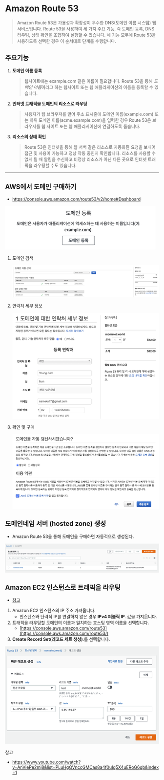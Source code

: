 # Amazon Route 53

> Amazon Route 53은 가용성과 확장성이 우수한 DNS(도메인 이름 시스템) 웹 서비스입니다. Route 53을 사용하여 세 가지 주요 기능, 즉 도메인 등록, DNS 라우팅, 상태 확인을 조합하여 실행할 수 있습니다. 세 기능 모두에 Route 53을 사용하도록 선택한 경우 이 순서대로 단계를 수행합니다.



## 주요기능

1. **도메인 이름 등록**

   > 웹사이트에는 example.com 같은 이름이 필요합니다. Route 53을 통해 *도메인 이름*이라고 하는 웹사이트 또는 웹 애플리케이션의 이름을 등록할 수 있습니다.

2. **인터넷 트래픽을 도메인의 리소스로 라우팅**

   > 사용자가 웹 브라우저를 열어 주소 표시줄에 도메인 이름(example.com) 또는 하위 도메인 이름(acme.example.com)을 입력한 경우 Route 53은 브라우저를 웹 사이트 또는 웹 애플리케이션에 연결하도록 돕습니다.

3. **리소스의 상태 확인**

   > Route 53은 인터넷을 통해 웹 서버 같은 리소스로 자동화된 요청을 보내어 접근 및 사용이 가능하고 정상 작동 중인지 확인합니다. 리소스를 사용할 수 없게 될 때 알림을 수신하고 비정상 리소스가 아닌 다른 곳으로 인터넷 트래픽을 라우팅할 수도 있습니다.



___



## AWS에서 도메인 구매하기

* https://console.aws.amazon.com/route53/v2/home#Dashboard

![image-20210129210140340](./images/image-20210129210140340.png)

1. 도메인 검색

   ![image-20210129211206105](./images/image-20210129211206105.png)

2. 연락처 세부 정보

   ![image-20210129211527404](./images/image-20210129211527404.png)

3. 확인 및 구매

   ![image-20210129211709588](./images/image-20210129211709588.png)



## 도메인네임 서버 (hosted zone) 생성

* Amazon Route 53을 통해 도메인을 구매하면 자동적으로 생성된다.

![image-20210129213621730](./images/image-20210129213621730.png)



## Amazon EC2 인스턴스로 트래픽을 라우팅

* [참고](https://docs.aws.amazon.com/ko_kr/Route53/latest/DeveloperGuide/routing-to-ec2-instance.html)

1. Amazon EC2 인스턴스의 IP 주소 가져옵니다.
   * 인스턴스와 탄력적 IP를 연결하지 않은 경우 **IPv4 퍼블릭 IP**. 값을 가져옵니다.
2. 트래픽을 라우팅할 도메인의 이름과 일치하는 호스팅 영역 이름을 선택합니다.
   * [https://console.aws.amazon.com/route53](https://console.aws.amazon.com/route53/)
3. **Create Record Set(레코드 세트 생성)**.를 선택합니다.

![image-20210129224329812](./images/image-20210129224329812.png)

참고

* https://www.youtube.com/watch?v=AnViePe2mj8&list=PLuHgQVnccGMCas8a4f0uIg5X4uERoG6gb&index=1